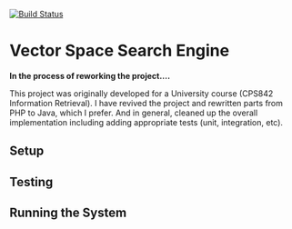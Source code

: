 [![Build Status](https://travis-ci.org/jeffwmair/searchengine.svg)](https://travis-ci.org/jeffwmair/searchengine)

# Vector Space Search Engine

**In the process of reworking the project....**

This project was originally developed for a University course (CPS842 Information Retrieval).  I have revived the project and rewritten parts from PHP to Java, which I prefer.  And in general, cleaned up the overall implementation including adding appropriate tests (unit, integration, etc). 

## Setup

## Testing

## Running the System

